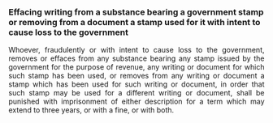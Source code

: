 ### Effacing writing from a substance bearing a government stamp or removing from a document a stamp used for it with intent to cause loss to the government
<div style="text-align: justify">

Whoever, fraudulently or with intent to cause loss to the government, removes or effaces from any substance bearing any stamp issued by the government for the purpose of revenue, any writing or document for which such stamp has been used, or removes from any writing or document a stamp which has been used for such writing or document, in order that such stamp may be used for a different writing or document, shall be punished with imprisonment of either description for a term which may extend to three years, or with a fine, or with both.

</div>

